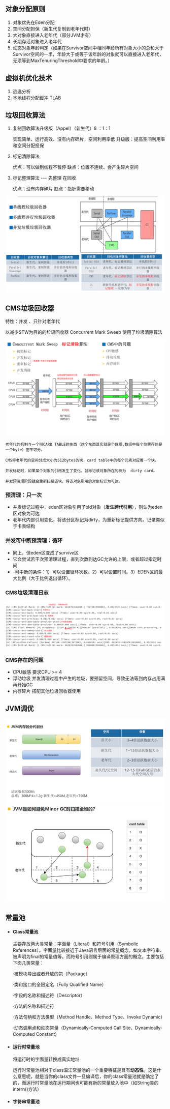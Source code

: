## 对象分配原则    

1. 对象优先在Eden分配
2. 空间分配担保（新生代复制到老年代时）
3. 大对象直接进入老年代（部分JVM才有）
4. 长期存活对象进入老年代
5. 动态对象年龄判定（如果在Survivor空间中相同年龄所有对象大小的总和大于Survivor空间的一半，年龄大于或等于该年龄的对象就可以直接进入老年代，无须等到MaxTenuringThreshold中要求的年龄。）

## 虚拟机优化技术

1. 逃逸分析
2. 本地线程分配缓冲 TLAB

## 垃圾回收算法

1. 复制回收算法升级版（Appel）（新生代）8 ：1：1

   实现简单、运行高效、没有内存碎片，空间利用率低    升级版：提高空间利用率和空间分配担保   

2. 标记清除算法

   优点：可以做到线程不暂停     缺点：位置不连续、会产生碎片空间      

3. 标记整理算法 --- 先整理  在回收

   优点：没有内存碎片   缺点：指针需要移动

<img src="image-20230211170439981.png" alt="image-20230211170439981" style="zoom:50%;" />

## CMS垃圾回收器 

特性：并发 、只针对老年代

以减少STW为目的的垃圾回收器  Concurrent Mark Sweep    使用了垃圾清除算法

![image-20230211185109763](image-20230211185109763.png)

```
老年代的机制与一个叫CARD TABLE的东西（这个东西其实就是个数组,数组中每个位置存的是一个byte）密不可分。

CMS将老年代的空间分成大小为512bytes的块，card table中的每个元素对应着一个块。

并发标记时，如果某个对象的引用发生了变化，就标记该对象所在的块为  dirty card。

并发预清理阶段就会重新扫描该块，将该对象引用的对象标识为可达。
```

### 预清理：只一次

- 并发标记过程中，eden区对象引用了old对象（**发生跨代引用**），则认为eden区对象为可达
- 老年代内部引用变化，将该分区标记为dirty，为重新标记提供方向。记录类似于卡表结构

### 并发可中断预清理：循环

- 同上，但eden区变成了*survive*区
- 它会尝试若干次预清理过程，直到次数到达GC允许的上限，或者超过指定时间
-   -可中断的条件：1）可以设置循环次数。2）可以设置时间。3）EDEN区的最大比例（大于比例退出循环）。

### CMS垃圾清理日志

![image](image-20230211190021502.png)
### CMS存在的问题

- CPU敏感  要求CPU >= 4
- 浮动垃圾   并发清理过程中产生的垃圾，要预留空间，导致无法等到内存占用满再开始GC
- 内存碎片   搭配其他垃圾回收器使用

## JVM调优

<img src="image-20230211194627786.png" alt="image-20230211194627786" style="zoom: 67%;" />

<img src="image-20230211195807842.png" alt="image-20230211195807842" style="zoom:80%;" />

## 常量池

- #### Class常量池

  主要存放两大类常量：字面量（Literal）和符号引用（Symbolic References）。字面量比较接近于Java语言层面的常量概念，如文本字符串、被声明为final的常量值等。而符号引用则属于编译原理方面的概念，主要包括下面几类常量：

  ·被模块导出或者开放的包（Package）

  ·类和接口的全限定名（Fully Qualified Name）

  ·字段的名称和描述符（Descriptor）

  ·方法的名称和描述符

  ·方法句柄和方法类型（Method Handle、Method Type、Invoke Dynamic）

  ·动态调用点和动态常量（Dynamically-Computed Call Site、Dynamically-Computed Constant）

- #### 运行时常量池

  将运行时的字面量转换成真实地址

  运行时常量池相对于class温江常量池的一个重要特征是具有**动态性**。这是什么意思呢，就是当你的class文件一旦编译后，你的class常量池就是确定了的，而运行时常量池在运行期间也可能有新的常量放入池中（如String类的intern()方法）

- #### 字符串常量池
